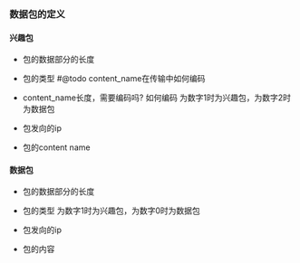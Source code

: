 ### 数据包的定义

#### 兴趣包
- 包的数据部分的长度
- 包的类型
#@todo content_name在传输中如何编码
- content_name长度，需要编码吗? 如何编码
为数字1时为兴趣包，为数字2时为数据包

- 包发向的ip
- 包的content name

#### 数据包
- 包的数据部分的长度
- 包的类型
为数字1时为兴趣包，为数字0时为数据包

- 包发向的ip
- 包的内容